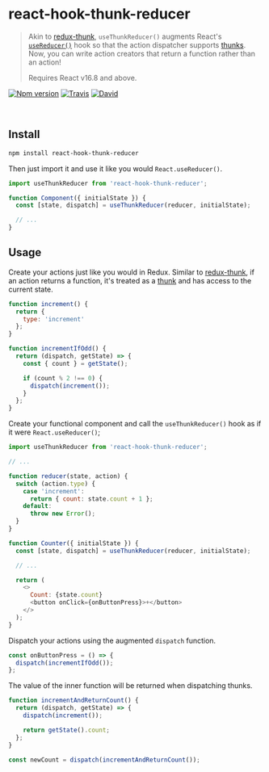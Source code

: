 # react-hook-thunk-reducer

> Akin to [redux-thunk](https://www.npmjs.com/package/redux-thunk), `useThunkReducer()` augments React's [`useReducer()`](https://reactjs.org/docs/hooks-reference.html#usereducer) hook so that the action dispatcher supports [thunks](https://en.wikipedia.org/wiki/Thunk). Now, you can write action creators that return a function rather than an action!
>
> Requires React v16.8 and above.

[![Npm version](https://img.shields.io/npm/v/react-hook-thunk-reducer.svg)](https://npmjs.org/package/react-hook-thunk-reducer)
[![Travis](https://img.shields.io/travis/nathanbuchar/react-hook-thunk-reducer/master.svg)](https://travis-ci.org/nathanbuchar/react-hook-thunk-reducer?branch=master)
[![David](https://img.shields.io/david/nathanbuchar/react-hook-thunk-reducer.svg)](https://david-dm.org/nathanbuchar/react-hook-thunk-reducer)

<br/>

## Install

```bash
npm install react-hook-thunk-reducer
```

Then just import it and use it like you would `React.useReducer()`.

```js
import useThunkReducer from 'react-hook-thunk-reducer';

function Component({ initialState }) {
  const [state, dispatch] = useThunkReducer(reducer, initialState);

  // ...
}
```

## Usage

Create your actions just like you would in Redux. Similar to [redux-thunk](https://www.npmjs.com/package/redux-thunk), if an action returns a function, it's treated as a [thunk](https://en.wikipedia.org/wiki/Thunk) and has access to the current state.

```js
function increment() {
  return {
    type: 'increment'
  };
}

function incrementIfOdd() {
  return (dispatch, getState) => {
    const { count } = getState();

    if (count % 2 !== 0) {
      dispatch(increment());
    }
  };
}
```

Create your functional component and call the `useThunkReducer()` hook as if it were `React.useReducer()`;

```js
import useThunkReducer from 'react-hook-thunk-reducer';

// ...

function reducer(state, action) {
  switch (action.type) {
    case 'increment':
      return { count: state.count + 1 };
    default:
      throw new Error();
  }
}

function Counter({ initialState }) {
  const [state, dispatch] = useThunkReducer(reducer, initialState);

  // ...

  return (
    <>
      Count: {state.count}
      <button onClick={onButtonPress}>+</button>
    </>
  );
}
```

Dispatch your actions using the augmented `dispatch` function.

```js
const onButtonPress = () => {
  dispatch(incrementIfOdd());
};
```

The value of the inner function will be returned when dispatching thunks.

```js
function incrementAndReturnCount() {
  return (dispatch, getState) => {
    dispatch(increment());

    return getState().count;
  };
}

const newCount = dispatch(incrementAndReturnCount());
```
